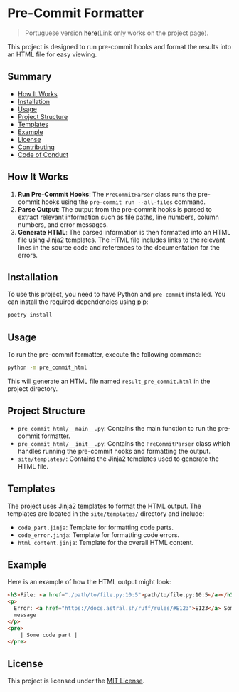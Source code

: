 # Pre-Commit Formatter

> Portuguese version [here](docs/README-pt.md)(Link only works on the project page).

This project is designed to run pre-commit hooks and format the results into an HTML file for easy viewing.

## Summary

- [How It Works](#how-it-works)
- [Installation](#installation)
- [Usage](#usage)
- [Project Structure](#project-structure)
- [Templates](#templates)
- [Example](#example)
- [License](#license)
- [Contributing](CONTRIBUTING.md)
- [Code of Conduct](CODE_OF_CONDUCT.md)

## How It Works

1. **Run Pre-Commit Hooks**: The `PreCommitParser` class runs the pre-commit hooks using the `pre-commit run --all-files` command.
2. **Parse Output**: The output from the pre-commit hooks is parsed to extract relevant information such as file paths, line numbers, column numbers, and error messages.
3. **Generate HTML**: The parsed information is then formatted into an HTML file using Jinja2 templates. The HTML file includes links to the relevant lines in the source code and references to the documentation for the errors.

## Installation

To use this project, you need to have Python and `pre-commit` installed. You can install the required dependencies using pip:

```sh
poetry install
```

## Usage

To run the pre-commit formatter, execute the following command:

```sh
python -m pre_commit_html
```

This will generate an HTML file named `result_pre_commit.html` in the project directory.

## Project Structure

- `pre_commit_html/__main__.py`: Contains the main function to run the pre-commit formatter.
- `pre_commit_html/__init__.py`: Contains the `PreCommitParser` class which handles running the pre-commit hooks and formatting the output.
- `site/templates/`: Contains the Jinja2 templates used to generate the HTML file.

## Templates

The project uses Jinja2 templates to format the HTML output. The templates are located in the `site/templates/` directory and include:

- `code_part.jinja`: Template for formatting code parts.
- `code_error.jinja`: Template for formatting code errors.
- `html_content.jinja`: Template for the overall HTML content.

## Example

Here is an example of how the HTML output might look:

```html
<h3>File: <a href="./path/to/file.py:10:5">path/to/file.py:10:5</a></h3>
<p>
  Error: <a href="https://docs.astral.sh/ruff/rules/#E123">E123</a> Some error
  message
</p>
<pre>
    | Some code part |
</pre>
```

## License

This project is licensed under the [MIT License](./LICENSE).
